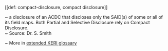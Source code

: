 [[def: compact-disclosure, compact disclosure]]

~ a disclosure of an ACDC that discloses only the SAID(s) of some or all of its field maps. Both Partial and Selective Disclosure rely on Compact Disclosure.  
~ Source: Dr. S. Smith

~ More in <a href="https://weboftrust.github.io/WOT-terms/docs/glossary/compact-disclosure">extended KERI glossary</a>

